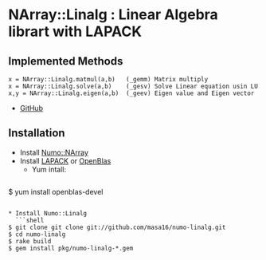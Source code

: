 # NArray::Linalg : Linear Algebra librart with LAPACK

## Implemented Methods

    x = NArray::Linalg.matmul(a,b)   (_gemm) Matrix multiply
    x = NArray::Linalg.solve(a,b)    (_gesv) Solve Linear equation usin LU
    x,y = NArray::Linalg.eigen(a,b)  (_geev) Eigen value and Eigen vector

* [GitHub](https://github.com/masa16/numo-linalg)

## Installation

* Install [Numo::NArray](https://github.com/masa16/numo-narray)
* Install [LAPACK](http://www.netlib.org/lapack/) or [OpenBlas](http://www.openblas.net/)
  * Yum intall:
  ```shell
$ yum install openblas-devel
```

* Install Numo::Linalg
  ```shell
$ git clone git clone git://github.com/masa16/numo-linalg.git
$ cd numo-linalg
$ rake build
$ gem install pkg/numo-linalg-*.gem
```
